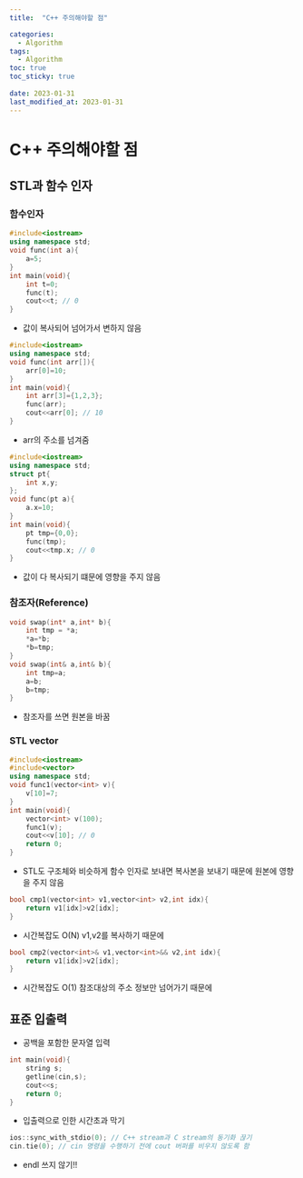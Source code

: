 ```yaml
---
title:  "C++ 주의해야할 점"

categories:
  - Algorithm
tags:
  - Algorithm
toc: true
toc_sticky: true
 
date: 2023-01-31
last_modified_at: 2023-01-31
---
```

# C++ 주의해야할 점  

## STL과 함수 인자  
### 함수인자  
```cpp
#include<iostream>
using namespace std;
void func(int a){
    a=5;
}
int main(void){
    int t=0;
    func(t);
    cout<<t; // 0
}
```
* 값이 복사되어 넘어가서 변하지 않음  
```cpp
#include<iostream>
using namespace std;
void func(int arr[]){
    arr[0]=10;
}
int main(void){
    int arr[3]={1,2,3};
    func(arr);
    cout<<arr[0]; // 10
}
```
* arr의 주소를 넘겨줌  
```cpp
#include<iostream>
using namespace std;
struct pt{
    int x,y;
};
void func(pt a){
    a.x=10;
}
int main(void){
    pt tmp={0,0};
    func(tmp);
    cout<<tmp.x; // 0
}
```
* 값이 다 복사되기 떄문에 영향을 주지 않음  
### 참조자(Reference)  
```cpp
void swap(int* a,int* b){
    int tmp = *a;
    *a=*b;
    *b=tmp;
}
void swap(int& a,int& b){
    int tmp=a;
    a=b;
    b=tmp;
}
```
* 참조자를 쓰면 원본을 바꿈  
### STL vector  
``` cpp
#include<iostream>
#include<vector>
using namespace std;
void func1(vector<int> v){
    v[10]=7;
}
int main(void){
    vector<int> v(100);
    func1(v);
    cout<<v[10]; // 0
    return 0;
}
```
* STL도 구조체와 비슷하게 함수 인자로 보내면 복사본을 보내기 때문에 원본에 영향을 주지 않음  
```cpp
bool cmp1(vector<int> v1,vector<int> v2,int idx){
    return v1[idx]>v2[idx];
}
```
* 시간복잡도 O(N) v1,v2를 복사하기 때문에  
```cpp
bool cmp2(vector<int>& v1,vector<int>&& v2,int idx){
    return v1[idx]>v2[idx];
}
```
* 시간복잡도 O(1) 참조대상의 주소 정보만 넘어가기 때문에  
## 표준 입출력  
* 공백을 포함한 문자열 입력  
```cpp
int main(void){
    string s;
    getline(cin,s);
    cout<<s;
    return 0;
}
```
* 입출력으로 인한 시간초과 막기  
```cpp
ios::sync_with_stdio(0); // C++ stream과 C stream의 동기화 끊기
cin.tie(0); // cin 명령을 수행하기 전에 cout 버퍼를 비우지 않도록 함
```
* endl 쓰지 않기!!  